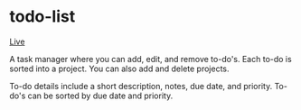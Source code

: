 # todo-list

[Live](https://kwen0.github.io/todo-list/)

A task manager where you can add, edit, and remove to-do's.
Each to-do is sorted into a project. You can also add and delete projects.

To-do details include a short description, notes, due date, and priority.
To-do's can be sorted by due date and priority.
